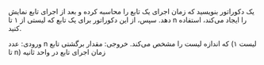 یک دکوراتور بنویسید که زمان اجرای یک تابع را محاسبه کرده و بعد از اجرای تابع نمایش دهد. سپس، از این دکوراتور برای یک تابع که لیستی از ۱ تا n را ایجاد می‌کند، استفاده کنید.

ورودی:
عدد n که اندازه لیست را مشخص می‌کند.
خروجی:
مقدار برگشتی تابع (لیست ۱ تا n)
زمان اجرای تابع در واحد ثانیه
